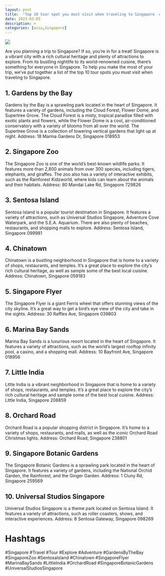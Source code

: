 ```yaml
---
layout: post
title:  "Top 10 tour spot you must visit when traveling to Singapore  of Singapore "
date: 2023-03-05
description: >
categories: [asia,Singapore]
---
```

<img src="https://source.unsplash.com/1600x900/?singapore">

Are you planning a trip to Singapore? If so, you’re in for a treat! Singapore is a vibrant city with a rich cultural heritage and plenty of attractions to explore. From its bustling nightlife to its world-renowned cuisine, there’s something for everyone in Singapore. To help you make the most of your trip, we’ve put together a list of the top 10 tour spots you must visit when traveling to Singapore. 

## 1. Gardens by the Bay

Gardens by the Bay is a sprawling park located in the heart of Singapore. It features a variety of gardens, including the Cloud Forest, Flower Dome, and Supertree Grove. The Cloud Forest is a misty, tropical paradise filled with exotic plants and flowers, while the Flower Dome is a cool, air-conditioned conservatory with a variety of blooms from all over the world. The Supertree Grove is a collection of towering vertical gardens that light up at night. Address: 18 Marina Gardens Dr, Singapore 018953

## 2. Singapore Zoo

The Singapore Zoo is one of the world’s best-known wildlife parks. It features more than 2,800 animals from over 300 species, including tigers, elephants, and giraffes. The zoo also has a variety of interactive exhibits, such as the Rainforest Kidzworld, where kids can learn about the animals and their habitats. Address: 80 Mandai Lake Rd, Singapore 729826

## 3. Sentosa Island

Sentosa Island is a popular tourist destination in Singapore. It features a variety of attractions, such as Universal Studios Singapore, Adventure Cove Waterpark, and the S.E.A. Aquarium. There are also plenty of beaches, restaurants, and shopping malls to explore. Address: Sentosa Island, Singapore 099981

## 4. Chinatown

Chinatown is a bustling neighborhood in Singapore that is home to a variety of shops, restaurants, and temples. It’s a great place to explore the city’s rich cultural heritage, as well as sample some of the best local cuisine. Address: Chinatown, Singapore 059183

## 5. Singapore Flyer

The Singapore Flyer is a giant Ferris wheel that offers stunning views of the city skyline. It’s a great way to get a bird’s eye view of the city and take in the sights. Address: 30 Raffles Ave, Singapore 039803

## 6. Marina Bay Sands

Marina Bay Sands is a luxurious resort located in the heart of Singapore. It features a variety of attractions, such as the world’s largest rooftop infinity pool, a casino, and a shopping mall. Address: 10 Bayfront Ave, Singapore 018956

## 7. Little India

Little India is a vibrant neighborhood in Singapore that is home to a variety of shops, restaurants, and temples. It’s a great place to explore the city’s rich cultural heritage and sample some of the best local cuisine. Address: Little India, Singapore 208859

## 8. Orchard Road

Orchard Road is a popular shopping district in Singapore. It’s home to a variety of shops, restaurants, and malls, as well as the iconic Orchard Road Christmas lights. Address: Orchard Road, Singapore 238801

## 9. Singapore Botanic Gardens

The Singapore Botanic Gardens is a sprawling park located in the heart of Singapore. It features a variety of gardens, including the National Orchid Garden, the Rainforest, and the Ginger Garden. Address: 1 Cluny Rd, Singapore 259569

## 10. Universal Studios Singapore

Universal Studios Singapore is a theme park located on Sentosa Island. It features a variety of attractions, such as roller coasters, shows, and interactive experiences. Address: 8 Sentosa Gateway, Singapore 098269

# Hashtags

#Singapore #Travel #Tour #Explore #Adventure #GardensByTheBay #SingaporeZoo #SentosaIsland #Chinatown #SingaporeFlyer #MarinaBaySands #LittleIndia #OrchardRoad #SingaporeBotanicGardens #UniversalStudiosSingapore